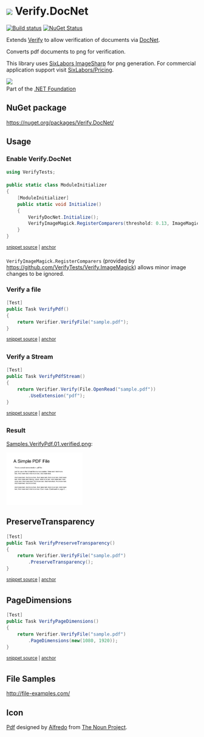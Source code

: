 # <img src="/src/icon.png" height="30px"> Verify.DocNet

[![Build status](https://ci.appveyor.com/api/projects/status/41y3vomprwgnsheq?svg=true)](https://ci.appveyor.com/project/SimonCropp/Verify-DocNet)
[![NuGet Status](https://img.shields.io/nuget/v/Verify.DocNet.svg)](https://www.nuget.org/packages/Verify.DocNet/)

Extends [Verify](https://github.com/VerifyTests/Verify) to allow verification of documents via [DocNet](https://github.com/GowenGit/docnet).

Converts pdf documents to png for verification.

This library uses [SixLabors ImageSharp](https://github.com/SixLabors/ImageSharp) for png generation. For commercial application support visit [SixLabors/Pricing](https://sixlabors.com/pricing/).

<a href='https://dotnetfoundation.org' alt='Part of the .NET Foundation'><img src='https://raw.githubusercontent.com/VerifyTests/Verify/master/docs/dotNetFoundation.svg' height='30px'></a><br>
Part of the [.NET Foundation](https://dotnetfoundation.org)


## NuGet package

https://nuget.org/packages/Verify.DocNet/


## Usage


### Enable Verify.DocNet

<!-- snippet: ModuleInitializer.cs -->
<a id='snippet-ModuleInitializer.cs'></a>
```cs
using VerifyTests;

public static class ModuleInitializer
{
    [ModuleInitializer]
    public static void Initialize()
    {
        VerifyDocNet.Initialize();
        VerifyImageMagick.RegisterComparers(threshold: 0.13, ImageMagick.ErrorMetric.PerceptualHash);
    }
}
```
<sup><a href='/src/Tests/ModuleInitializer.cs#L1-L11' title='Snippet source file'>snippet source</a> | <a href='#snippet-ModuleInitializer.cs' title='Start of snippet'>anchor</a></sup>
<!-- endSnippet -->

`VerifyImageMagick.RegisterComparers` (provided by https://github.com/VerifyTests/Verify.ImageMagick) allows minor image changes to be ignored.


### Verify a file

<!-- snippet: VerifyPdf -->
<a id='snippet-verifypdf'></a>
```cs
[Test]
public Task VerifyPdf()
{
    return Verifier.VerifyFile("sample.pdf");
}
```
<sup><a href='/src/Tests/Samples.cs#L8-L16' title='Snippet source file'>snippet source</a> | <a href='#snippet-verifypdf' title='Start of snippet'>anchor</a></sup>
<!-- endSnippet -->


### Verify a Stream

<!-- snippet: VerifyPdfStream -->
<a id='snippet-verifypdfstream'></a>
```cs
[Test]
public Task VerifyPdfStream()
{
    return Verifier.Verify(File.OpenRead("sample.pdf"))
        .UseExtension("pdf");
}
```
<sup><a href='/src/Tests/Samples.cs#L40-L49' title='Snippet source file'>snippet source</a> | <a href='#snippet-verifypdfstream' title='Start of snippet'>anchor</a></sup>
<!-- endSnippet -->


### Result

[Samples.VerifyPdf.01.verified.png](/src/Tests/Samples.VerifyPdf.00.verified.png):

<img src="/src/Tests/Samples.VerifyPdf.00.verified.png" width="200px">


## PreserveTransparency

<!-- snippet: PreserveTransparency -->
<a id='snippet-preservetransparency'></a>
```cs
[Test]
public Task VerifyPreserveTransparency()
{
    return Verifier.VerifyFile("sample.pdf")
        .PreserveTransparency();
}
```
<sup><a href='/src/Tests/Samples.cs#L18-L27' title='Snippet source file'>snippet source</a> | <a href='#snippet-preservetransparency' title='Start of snippet'>anchor</a></sup>
<!-- endSnippet -->


## PageDimensions

<!-- snippet: PageDimensions -->
<a id='snippet-pagedimensions'></a>
```cs
[Test]
public Task VerifyPageDimensions()
{
    return Verifier.VerifyFile("sample.pdf")
        .PageDimensions(new(1080, 1920));
}
```
<sup><a href='/src/Tests/Samples.cs#L29-L38' title='Snippet source file'>snippet source</a> | <a href='#snippet-pagedimensions' title='Start of snippet'>anchor</a></sup>
<!-- endSnippet -->


## File Samples

http://file-examples.com/


## Icon

[Pdf](https://thenounproject.com/term/pdf/533502/) designed by [Alfredo](https://thenounproject.com/AlfredoCreates) from [The Noun Project](https://thenounproject.com/).
